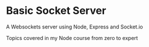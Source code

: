 # Basic Socket Server

A Websockets server using Node, Express and Socket.io

Topics covered in my Node course from zero to expert